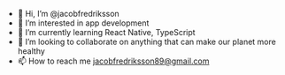 - 👋 Hi, I’m @jacobfredriksson
- 👀 I’m interested in app development
- 🌱 I’m currently learning React Native, TypeScript
- 💞️ I’m looking to collaborate on anything that can make our planet more healthy
- 📫 How to reach me jacobfredriksson89@gmail.com

<!---
jacobfredriksson/jacobfredriksson is a ✨ special ✨ repository because its `README.md` (this file) appears on your GitHub profile.
You can click the Preview link to take a look at your changes.
--->
